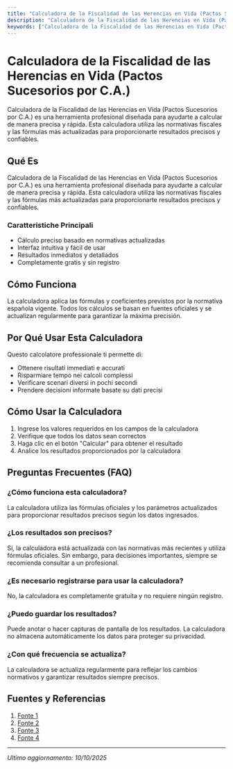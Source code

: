 ```yaml
---
title: "Calculadora de la Fiscalidad de las Herencias en Vida (Pactos Sucesorios por C.A.)"
description: "Calculadora de la Fiscalidad de las Herencias en Vida (Pactos Sucesorios por C.A.) es una herramienta profesional diseñada para ayudarte a calcular de manera precisa y rápida. Esta calculadora utiliza las normativas fiscales y las fórmulas más actualizadas para proporcionarte resultados precisos y confiables."
keywords: ["Calculadora de la Fiscalidad de las Herencias en Vida (Pactos Sucesorios por C.A.)", "calcolatore", "calcolo online"]
---
```


# Calculadora de la Fiscalidad de las Herencias en Vida (Pactos Sucesorios por C.A.)

Calculadora de la Fiscalidad de las Herencias en Vida (Pactos Sucesorios por C.A.) es una herramienta profesional diseñada para ayudarte a calcular de manera precisa y rápida. Esta calculadora utiliza las normativas fiscales y las fórmulas más actualizadas para proporcionarte resultados precisos y confiables.

## Qué Es

Calculadora de la Fiscalidad de las Herencias en Vida (Pactos Sucesorios por C.A.) es una herramienta profesional diseñada para ayudarte a calcular de manera precisa y rápida. Esta calculadora utiliza las normativas fiscales y las fórmulas más actualizadas para proporcionarte resultados precisos y confiables.

### Caratteristiche Principali

- Cálculo preciso basado en normativas actualizadas
- Interfaz intuitiva y fácil de usar
- Resultados inmediatos y detallados
- Completamente gratis y sin registro

## Cómo Funciona

La calculadora aplica las fórmulas y coeficientes previstos por la normativa española vigente. Todos los cálculos se basan en fuentes oficiales y se actualizan regularmente para garantizar la máxima precisión.

## Por Qué Usar Esta Calculadora

Questo calcolatore professionale ti permette di:

- Ottenere risultati immediati e accurati
- Risparmiare tempo nei calcoli complessi
- Verificare scenari diversi in pochi secondi
- Prendere decisioni informate basate su dati precisi

## Cómo Usar la Calculadora

1. Ingrese los valores requeridos en los campos de la calculadora
2. Verifique que todos los datos sean correctos
3. Haga clic en el botón "Calcular" para obtener el resultado
4. Analice los resultados proporcionados por la calculadora

## Preguntas Frecuentes (FAQ)

### ¿Cómo funciona esta calculadora?

La calculadora utiliza las fórmulas oficiales y los parámetros actualizados para proporcionar resultados precisos según los datos ingresados.

### ¿Los resultados son precisos?

Sí, la calculadora está actualizada con las normativas más recientes y utiliza fórmulas oficiales. Sin embargo, para decisiones importantes, siempre se recomienda consultar a un profesional.

### ¿Es necesario registrarse para usar la calculadora?

No, la calculadora es completamente gratuita y no requiere ningún registro.

### ¿Puedo guardar los resultados?

Puede anotar o hacer capturas de pantalla de los resultados. La calculadora no almacena automáticamente los datos para proteger su privacidad.

### ¿Con qué frecuencia se actualiza?

La calculadora se actualiza regularmente para reflejar los cambios normativos y garantizar resultados siempre precisos.

## Fuentes y Referencias

1. [Fonte 1](https://taxdown.es/herramientas/calculadora-impuesto-sucesiones-cataluna/)
2. [Fonte 2](https://javiersevillano.es/Calculadora-Sucesiones-Donaciones.php)
3. [Fonte 3](https://atc.gencat.cat/es/tributs/isd/herencies/base-imposable/)
4. [Fonte 4](https://fabrega.legal/blog/impuesto-sucesiones-cataluna/)

---

*Ultimo aggiornamento: 10/10/2025*
